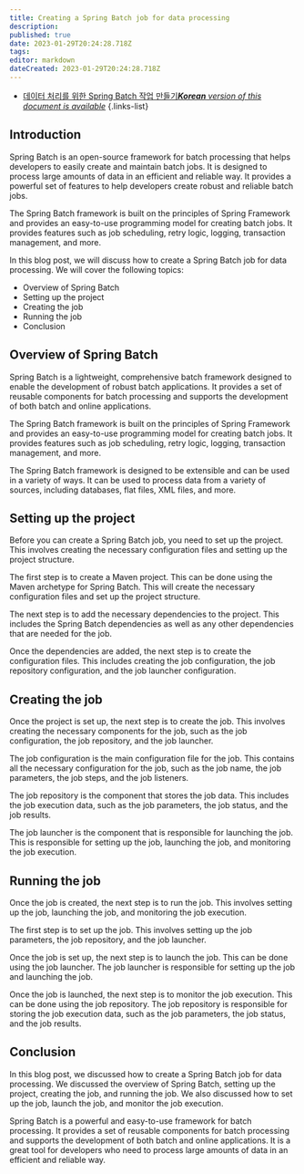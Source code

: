 ```yaml
---
title: Creating a Spring Batch job for data processing
description: 
published: true
date: 2023-01-29T20:24:28.718Z
tags: 
editor: markdown
dateCreated: 2023-01-29T20:24:28.718Z
---
```


- [데이터 처리를 위한 Spring Batch 작업 만들기***Korean** version of this document is available*](/ko/Knowledge-base/Backend/creating-a-spring-batch-job-for-data-processing)
{.links-list}

## Introduction

Spring Batch is an open-source framework for batch processing that helps developers to easily create and maintain batch jobs. It is designed to process large amounts of data in an efficient and reliable way. It provides a powerful set of features to help developers create robust and reliable batch jobs.

The Spring Batch framework is built on the principles of Spring Framework and provides an easy-to-use programming model for creating batch jobs. It provides features such as job scheduling, retry logic, logging, transaction management, and more.

In this blog post, we will discuss how to create a Spring Batch job for data processing. We will cover the following topics:

- Overview of Spring Batch
- Setting up the project
- Creating the job
- Running the job
- Conclusion

## Overview of Spring Batch

Spring Batch is a lightweight, comprehensive batch framework designed to enable the development of robust batch applications. It provides a set of reusable components for batch processing and supports the development of both batch and online applications.

The Spring Batch framework is built on the principles of Spring Framework and provides an easy-to-use programming model for creating batch jobs. It provides features such as job scheduling, retry logic, logging, transaction management, and more.

The Spring Batch framework is designed to be extensible and can be used in a variety of ways. It can be used to process data from a variety of sources, including databases, flat files, XML files, and more.

## Setting up the project

Before you can create a Spring Batch job, you need to set up the project. This involves creating the necessary configuration files and setting up the project structure.

The first step is to create a Maven project. This can be done using the Maven archetype for Spring Batch. This will create the necessary configuration files and set up the project structure.

The next step is to add the necessary dependencies to the project. This includes the Spring Batch dependencies as well as any other dependencies that are needed for the job.

Once the dependencies are added, the next step is to create the configuration files. This includes creating the job configuration, the job repository configuration, and the job launcher configuration.

## Creating the job

Once the project is set up, the next step is to create the job. This involves creating the necessary components for the job, such as the job configuration, the job repository, and the job launcher.

The job configuration is the main configuration file for the job. This contains all the necessary configuration for the job, such as the job name, the job parameters, the job steps, and the job listeners.

The job repository is the component that stores the job data. This includes the job execution data, such as the job parameters, the job status, and the job results.

The job launcher is the component that is responsible for launching the job. This is responsible for setting up the job, launching the job, and monitoring the job execution.

## Running the job

Once the job is created, the next step is to run the job. This involves setting up the job, launching the job, and monitoring the job execution.

The first step is to set up the job. This involves setting up the job parameters, the job repository, and the job launcher.

Once the job is set up, the next step is to launch the job. This can be done using the job launcher. The job launcher is responsible for setting up the job and launching the job.

Once the job is launched, the next step is to monitor the job execution. This can be done using the job repository. The job repository is responsible for storing the job execution data, such as the job parameters, the job status, and the job results.

## Conclusion

In this blog post, we discussed how to create a Spring Batch job for data processing. We discussed the overview of Spring Batch, setting up the project, creating the job, and running the job. We also discussed how to set up the job, launch the job, and monitor the job execution.

Spring Batch is a powerful and easy-to-use framework for batch processing. It provides a set of reusable components for batch processing and supports the development of both batch and online applications. It is a great tool for developers who need to process large amounts of data in an efficient and reliable way.